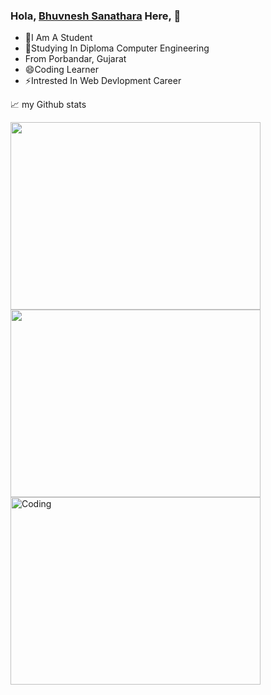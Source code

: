 ### Hola, <a href="https://www.instagram.com/_bhuvi_sanathra_/" target="_blank">Bhuvnesh Sanathara</a> Here, 👋

- 👯I Am A Student
- 💬Studying In Diploma Computer Engineering 
- From Porbandar, Gujarat
- 😄Coding Learner
- ⚡Intrested In Web Devlopment Career


📈 my Github stats

<img align="left" width="400" height="300" src="https://github-readme-stats.vercel.app/api?username=bhuvisanathra&show_icons=true&theme=radical">
<img width="400" height="300" src="https://github-readme-stats.vercel.app/api/top-langs/?username=bhuvisanathra&layout=compact&theme=radical)
)](https://github.com/anuraghazra/github-readme-stats">
<img align="left" alt="Coding" width="400" height="300" src="https://raw.githubusercontent.com/abhisheknaiidu/abhisheknaiidu/master/code.gif">









